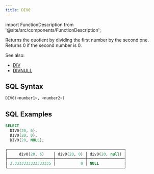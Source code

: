 ```yaml
---
title: DIV0
---
```

import FunctionDescription from '@site/src/components/FunctionDescription';

<FunctionDescription description="Introduced or updated: v1.2.345"/>

Returns the quotient by dividing the first number by the second one. Returns 0 if the second number is 0.

See also:

- [DIV](div.md)
- [DIVNULL](divnull.md)

## SQL Syntax

```sql
DIV0(<number1>, <number2>)
```

## SQL Examples

```sql
SELECT
  DIV0(20, 6),
  DIV0(20, 0),
  DIV0(20, NULL);

┌───────────────────────────────────────────────────┐
│     div0(20, 6)    │ div0(20, 0) │ div0(20, null) │
├────────────────────┼─────────────┼────────────────┤
│ 3.3333333333333335 │           0 │ NULL           │
└───────────────────────────────────────────────────┘
```